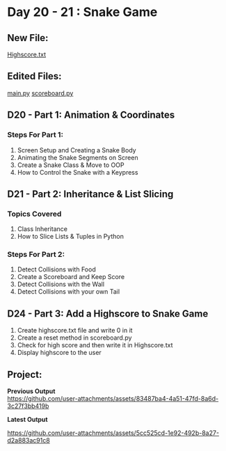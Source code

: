 # Day 20 - 21 : Snake Game
## New File:
[Highscore.txt](<100-Days-of-Code-Python-Challenge/blob/main/Day%2020%20-%2021/Snake-Game/Highscore.txt>)

## Edited Files:
[main.py](<100-Days-of-Code-Python-Challenge/blob/main/Day%2020%20-%2021/Snake-Game/main.py>)
[scoreboard.py](<100-Days-of-Code-Python-Challenge/blob/main/Day%2020%20-%2021/Snake-Game/scoreboard.py>)

## D20 - Part 1: Animation & Coordinates
### Steps For Part 1:
1. Screen Setup and Creating a Snake Body
2. Animating the Snake Segments on Screen
3. Create a Snake Class & Move to OOP
4. How to Control the Snake with a Keypress

## D21 - Part 2: Inheritance & List Slicing
### Topics Covered
1. Class Inheritance
2. How to Slice Lists & Tuples in Python

### Steps For Part 2:
1. Detect Collisions with Food
2. Create a Scoreboard and Keep Score
3. Detect Collisions with the Wall
4. Detect Collisions with your own Tail

## D24 - Part 3: Add a Highscore to Snake Game
1. Create highscore.txt file and write 0 in it
2. Create a reset method in scoreboard.py
3. Check for high score and then write it in Highscore.txt
4. Display highscore to the user

## Project:
__Previous Output__<br>
https://github.com/user-attachments/assets/83487ba4-4a51-47fd-8a6d-3c27f3bb419b

__Latest Output__ <br>


https://github.com/user-attachments/assets/5cc525cd-1e92-492b-8a27-d2a883ac91c8




